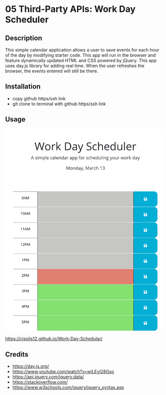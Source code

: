 # 05 Third-Party APIs: Work Day Scheduler

## Description
This simple calendar application allows a user to save events for each hour of the day by modifying starter code. This app will run in the browser and feature dynamically updated HTML and CSS powered by jQuery. This app uses day.js library for adding real time. When the user refreshes the browser, the events entered will still be there. 


## Installation
- copy github https/ssh link
- git clone to terminal with github https/ssh link

## Usage

![Wepage screenshot](calendarScreenshot.png)

https://cjsolis12.github.io/Work-Day-Schedular/

## Credits
- https://day.js.org/
- https://www.youtube.com/watch?v=wiLEvI28Gso
- https://api.jquery.com/jquery.data/
- https://stackoverflow.com/
- https://www.w3schools.com/jquery/jquery_syntax.asp



